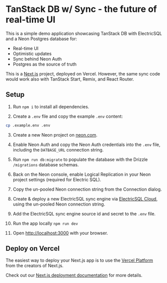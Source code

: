 # TanStack DB w/ Sync - the future of real-time UI

This is a simple demo application showcasing TanStack DB with ElectricSQL and a Neon Postgres database for:

- Real-time UI
- Optimistic updates
- Sync behind Neon Auth
- Postgres as the source of truth

This is a [Next.js](https://nextjs.org) project, deployed on Vercel. However, the same sync code would work also with TanStack Start, Remix, and React Router.

## Setup

1. Run `npm i` to install all dependencies.

2. Create a `.env` file and copy the example `.env` content:

```bash
cp .example.env .env
```

3. Create a new Neon project on [neon.com](https://neon.com).

4. Enable Neon Auth and copy the Neon Auth credentials into the `.env` file, including the `DATBASE_URL` connection string.

5. Run `npm run db:migrate` to populate the database with the Drizzle `/migrations` database schemas.

6. Back on the Neon console, enable Logical Replication in your Neon project settings (required for Electric SQL).

7. Copy the un-pooled Neon connection string from the Connection dialog.

8. Create & deploy a new ElectricSQL sync engine via [ElectricSQL Cloud](https://dashboard.electric-sql.cloud/), using the un-pooled Neon connection string.

9. Add the ElectricSQL sync engine source id and secret to the `.env` file.

10. Run the app locally `npm run dev`

11. Open [http://localhost:3000](http://localhost:3000) with your browser.

## Deploy on Vercel

The easiest way to deploy your Next.js app is to use the [Vercel Platform](https://vercel.com/new?utm_medium=default-template&filter=next.js&utm_source=create-next-app&utm_campaign=create-next-app-readme) from the creators of Next.js.

Check out our [Next.js deployment documentation](https://nextjs.org/docs/app/building-your-application/deploying) for more details.
